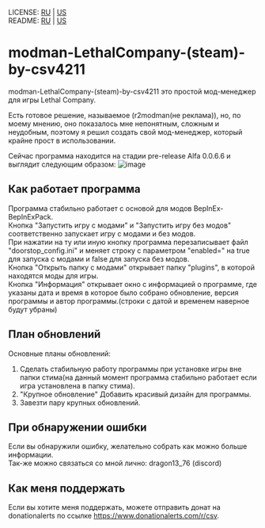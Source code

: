 LICENSE: [RU](/LICENSE.md) | [US](/LICENSE.md)  
README: [RU](/README_ru.md) | [US](/README_us.md)  

# modman-LethalCompany-(steam)-by-csv4211

modman-LethalCompany-(steam)-by-csv4211 это простой мод-менеджер для игры Lethal Company.  

Есть готовое решение, называемое (r2modman(не реклама)), но, по моему мнению, оно показалось мне непонятным, сложным и неудобным, поэтому я решил создать свой мод-менеджер, который крайне прост в использовании.  

Сейчас программа находится на стадии pre-release Alfa 0.0.6.6 и выглядит следующим образом: 
![image](https://sun9-63.userapi.com/impg/C5mVL5d3SHRENXLhMgfh_Qr0eksSazgyEO8eQw/UljvQzV2qpg.jpg?size=463x192&quality=96&sign=a53a9f1b2981b582e25da2c124cb82c3&type=album)  

## Как работает программа

Программа стабильно работает с основой для модов BepInEx-BepInExPack.  
Кнопка "Запустить игру с модами" и "Запустить игру без модов" соответственно запускает игру с модами и без модов.  
При нажатии на ту или иную кнопку программа перезаписывает файл "doorstop_config.ini" и меняет строку с параметром "enabled=" на true для запуска с модами и false для запуска без модов.  
Кнопка "Открыть папку с модами" открывает папку "plugins", в которой находятся моды для игры.  
Кнопка "Информация" открывает окно с информацией о программе, где указаны дата и время в которое было собрано обновление, версия программы и автор программы.(строки с датой и временем наверное будут убраны)  

## План обновлений

Основные планы обновлений:  
1. Сделать стабильную работу программы при установке игры вне папки стима(на данный момент программа стабильно работает если игра установлена в папку стима).  
2. "Крупное обновление" Добавить красивый дизайн для программы.  
3. Завезти пару крупных обновлений.  

## При обнаружении ошибки
 
Если вы обнаружили ошибку, желательно собрать как можно больше информации.  
Так-же можно связаться со мной лично: dragon13_76 (discord)  

## Как меня поддержать

Если вы хотите меня поддержать, можете отправить донат на donationalerts по ссылке https://www.donationalerts.com/r/csv.  
